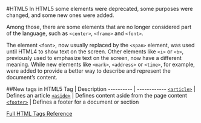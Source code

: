 #HTML5
In HTML5 some elements were deprecated, some purposes were changed, and some new ones were added.

Among those, there are some elements that are no longer considered part of the language, such as `<center>`, `<frame>` and `<font>`.

The element `<font>`, now usually replaced by the `<span>` element, was used until HTML4 to show text on the screen. Other elements like `<i>` or `<b>`, previously used to emphasize text on the screen, now have a different meaning. While new elements like `<mark>`, `<address>` or `<time>`, for example, were added to provide a better way to describe and represent the document’s content.

##New tags in HTML5
Tag        | Description
---------- | ------------
[`<article>`](http://www.w3schools.com/tags/tag_article.asp)  | Defines an article
[`<aside>`](http://www.w3schools.com/tags/tag_aside.asp) | Defines content aside from the page content
[`<footer>`](http://www.w3schools.com/tags/tag_footer.asp) | Defines a footer for a document or section


[Full HTML Tags Reference](http://www.w3schools.com/tags/default.asp)
